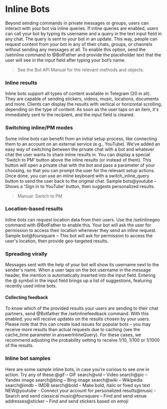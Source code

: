 # Inline Bots
Beyond sending commands in private messages or groups, users can interact with your bot via inline queries. If inline queries are enabled, users can call your bot by typing its username and a query in the text input field in any chat. The query is sent to your bot in an update. This way, people can request content from your bot in any of their chats, groups, or channels without sending any messages at all.
To enable this option, send the /setinline command to @BotFather and provide the placeholder text that the user will see in the input field after typing your bot’s name.
> See the Bot API Manual for the relevant methods and objects.
### Inline results
Inline bots support all types of content available in Telegram (20 in all). They are capable of sending stickers, videos, music, locations, documents and more.
Clients can display the results with vertical or horizontal scrolling, depending on the type of content:
As soon as the user taps on an item, it's immediately sent to the recipient, and the input field is cleared.
### Switching inline/PM modes
Some inline bots can benefit from an initial setup process, like connecting them to an account on an external service (e.g., YouTube). We've added an easy way of switching between the private chat with a bot and whatever chat the user wants to share inline results in.
You can display a special 'Switch to PM' button above the inline results (or instead of them). This button will open a private chat with the bot and pass a parameter of your choosing, so that you can prompt the user for the relevant setup actions. Once done, you can use an inline keyboard with a switch_inline_query button to send the user back to the original chat.
Sample bots@youtube – Shows a 'Sign in to YouTube' button, then suggests personalized results.
> Manual: Switch to PM
### Location-based results
Inline bots can request location data from their users. Use the /setinlinegeo command with @BotFather to enable this. Your bot will ask the user for permission to access their location whenever they send an inline request.
Sample bot@foursquare – This bot will ask for permission to access the user's location, then provide geo-targeted results.
### Spreading virally
Messages sent with the help of your bot will show its username next to the sender's name.
When a user taps on the bot username in the message header, the mention is automatically inserted into the input field. Entering the @ symbol in the input field brings up a list of suggestions, featuring recently used inline bots.
#### Collecting feedback
To know which of the provided results your users are sending to their chat partners, send @Botfather the /setinlinefeedback command. With this enabled, you will receive updates on the results chosen by your users.
Please note that this can create load issues for popular bots –  you may receive more results than actual requests due to caching (see the cache_time parameter in answerInlineQuery). For these cases, we recommend adjusting the probability setting to receive 1/10, 1/100 or 1/1000 of the results.
### Inline bot samples
Here are some sample inline bots, in case you’re curious to see one in action. Try any of these:@gif – GIF search@vid – Video search@pic – Yandex image search@bing – Bing image search@wiki – Wikipedia search@imdb – IMDB search@bold – Make bold, italic or fixed sys text
NEW@youtube - Connect your account for personalized results@music - Search and send classical music@foursquare – Find and send venue addresses@sticker – Find and send stickers based on emoji
